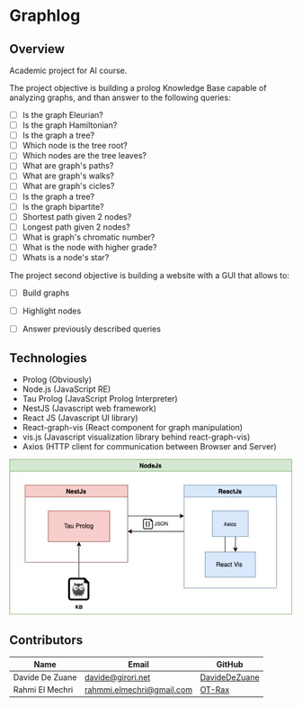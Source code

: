 # Graphlog
## Overview
Academic project for AI course.

The project objective is building a prolog Knowledge Base capable of analyzing graphs, and than answer to the following queries:

 - [ ] Is the graph Eleurian?
 - [ ] Is the graph Hamiltonian?
 - [ ] Is the graph a tree?
 - [ ] Which node is the tree root? 
 - [ ] Which nodes are the tree leaves?
 - [ ] What are graph's paths?
 - [ ] What are graph's walks?
 - [ ] What are graph's cicles?
 - [ ] Is the graph a tree?
 - [ ] Is the graph bipartite?
 - [ ] Shortest path given 2 nodes?
 - [ ] Longest path given 2 nodes?
 - [ ] What is graph's chromatic number?
 - [ ] What is the node with higher grade?
 - [ ] Whats is a node's star?

The project second objective is building a website with a GUI that allows to:
 
 - [ ] Build graphs
 - [ ] Highlight nodes
 - [ ] Answer previously described queries


## Technologies

- Prolog (Obviously)
- Node.js (JavaScript RE)
- Tau Prolog (JavaScript Prolog Interpreter)
- NestJS (Javascript web framework)
- React JS (Javascript UI library)
- React-graph-vis (React component for graph manipulation)
- vis.js (Javascript visualization library behind react-graph-vis)
- Axios (HTTP client for communication between Browser and Server)

![Graphlog Scheme](/docs/images/scheme.jpg "Graphlog Scheme")

## Contributors

Name | Email | GitHub 
--- | --- | --- 
Davide De Zuane | <davide@girori.net> |  [DavideDeZuane](https://github.com/DavideDeZuane)
Rahmi El Mechri | <rahmmi.elmechri@gmail.com>|  [OT-Rax](https://github.com/OT-Rax) 
